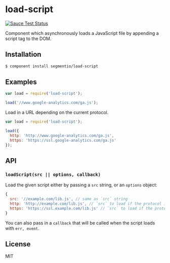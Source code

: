 # load-script

[![Sauce Test Status](https://saucelabs.com/buildstatus/sio_load-script)](https://saucelabs.com/u/sio_load-script)

Component which asynchronously loads a JavaScript file by appending a script tag to the DOM.

## Installation

```sh
$ component install segmentio/load-script
```

## Examples
    
```js
var load = require('load-script');

load('//www.google-analytics.com/ga.js');
```

Load in a URL depending on the current protocol.

```js
var load = require('load-script');

load({
  http: 'http://www.google-analytics.com/ga.js',
  https: 'https://ssl.google-analytics.com/ga.js'
});
```

## API

### `loadScript(src || options, callback)`

Load the given script either by passing a `src` string, or an `options` object:

```js
{
  src: '//example.com/lib.js', // same as `src` string
  http: 'http://example.com/lib.js', // `src` to load if the protocol is `http:`
  https: 'https://ssl.example.com/lib.js' // `src` to load if the protocol is `https:`
}
```
  
You can also pass in a `callback` that will be called when the script loads with `err, event`.

## License

MIT
